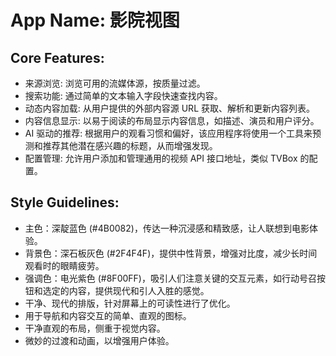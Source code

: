 # **App Name**: 影院视图

## Core Features:

- 来源浏览: 浏览可用的流媒体源，按质量过滤。
- 搜索功能: 通过简单的文本输入字段快速查找内容。
- 动态内容加载: 从用户提供的外部内容源 URL 获取、解析和更新内容列表。
- 内容信息显示: 以易于阅读的布局显示内容信息，如描述、演员和用户评分。
- AI 驱动的推荐: 根据用户的观看习惯和偏好，该应用程序将使用一个工具来预测和推荐其他潜在感兴趣的标题，从而增强发现。
- 配置管理: 允许用户添加和管理通用的视频 API 接口地址，类似 TVBox 的配置。

## Style Guidelines:

- 主色：深靛蓝色 (#4B0082)，传达一种沉浸感和精致感，让人联想到电影体验。
- 背景色：深石板灰色 (#2F4F4F)，提供中性背景，增强对比度，减少长时间观看时的眼睛疲劳。
- 强调色：电光紫色 (#8F00FF)，吸引人们注意关键的交互元素，如行动号召按钮和选定的内容，提供现代和引人入胜的感觉。
- 干净、现代的排版，针对屏幕上的可读性进行了优化。
- 用于导航和内容交互的简单、直观的图标。
- 干净直观的布局，侧重于视觉内容。
- 微妙的过渡和动画，以增强用户体验。